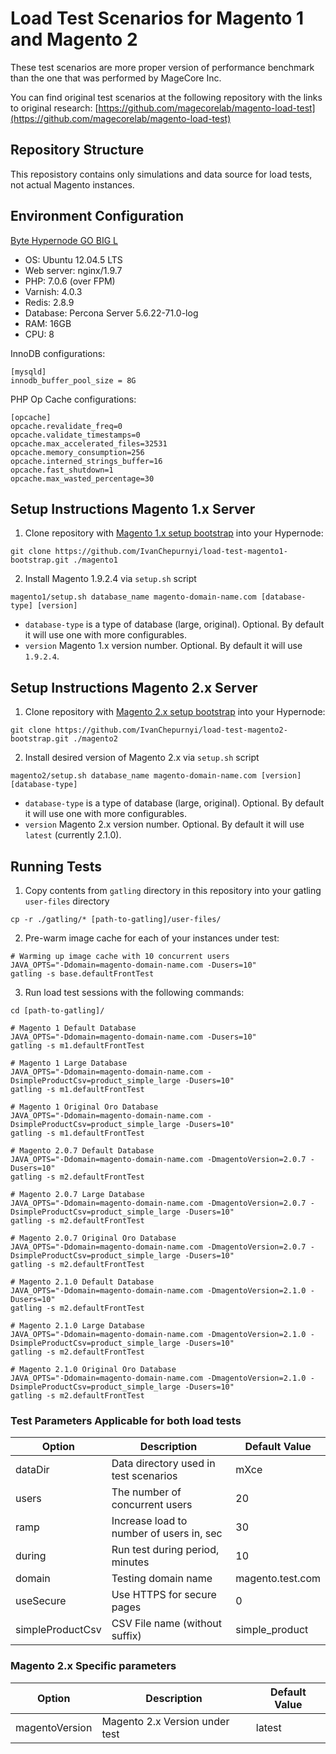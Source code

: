 # Load Test Scenarios for Magento 1 and Magento 2

These test scenarios are more proper version of performance benchmark than the one that was performed by MageCore Inc.

You can find original test scenarios at the following repository with the links to original research:
[https://github.com/magecorelab/magento-load-test](https://github.com/magecorelab/magento-load-test)

## Repository Structure

This reposistory contains only simulations and data source for load tests, not actual Magento instances.

## Environment Configuration

[Byte Hypernode GO BIG L](https://www.byte.nl/hosting/magento/prijzen)

* OS: Ubuntu 12.04.5 LTS
* Web server: nginx/1.9.7
* PHP: 7.0.6 (over FPM)
* Varnish: 4.0.3
* Redis: 2.8.9
* Database: Percona Server 5.6.22-71.0-log
* RAM: 16GB
* CPU: 8

InnoDB configurations:

```
[mysqld]
innodb_buffer_pool_size = 8G
```

PHP Op Cache configurations:
```
[opcache]
opcache.revalidate_freq=0
opcache.validate_timestamps=0
opcache.max_accelerated_files=32531
opcache.memory_consumption=256
opcache.interned_strings_buffer=16
opcache.fast_shutdown=1
opcache.max_wasted_percentage=30
```

## Setup Instructions Magento 1.x Server

1. Clone repository with [Magento 1.x setup bootstrap](https://github.com/IvanChepurnyi/load-test-magento1-bootstrap) into your Hypernode:
```console
git clone https://github.com/IvanChepurnyi/load-test-magento1-bootstrap.git ./magento1
```

2. Install Magento 1.9.2.4 via `setup.sh` script

```console
magento1/setup.sh database_name magento-domain-name.com [database-type] [version]
```

* `database-type` is a type of database (large, original). Optional. By default it will use one with more configurables.
* `version` Magento 1.x version number. Optional. By default it will use `1.9.2.4`.


## Setup Instructions Magento 2.x Server


1. Clone repository with [Magento 2.x setup bootstrap](https://github.com/IvanChepurnyi/load-test-magento2-bootstrap) into your Hypernode:
```console
git clone https://github.com/IvanChepurnyi/load-test-magento2-bootstrap.git ./magento2
```

2. Install desired version of Magento 2.x via `setup.sh` script

```console
magento2/setup.sh database_name magento-domain-name.com [version] [database-type]
```

* `database-type` is a type of database (large, original). Optional. By default it will use one with more configurables.
* `version` Magento 2.x version number. Optional. By default it will use `latest` (currently 2.1.0).

## Running Tests

1. Copy contents from `gatling` directory in this repository into your gatling `user-files` directory
```console
cp -r ./gatling/* [path-to-gatling]/user-files/
```

2. Pre-warm image cache for each of your instances under test:

```console
# Warming up image cache with 10 concurrent users
JAVA_OPTS="-Ddomain=magento-domain-name.com -Dusers=10"
gatling -s base.defaultFrontTest
```

3. Run load test sessions with the following commands:

```console
cd [path-to-gatling]/

# Magento 1 Default Database
JAVA_OPTS="-Ddomain=magento-domain-name.com -Dusers=10"
gatling -s m1.defaultFrontTest

# Magento 1 Large Database
JAVA_OPTS="-Ddomain=magento-domain-name.com -DsimpleProductCsv=product_simple_large -Dusers=10"
gatling -s m1.defaultFrontTest

# Magento 1 Original Oro Database
JAVA_OPTS="-Ddomain=magento-domain-name.com -DsimpleProductCsv=product_simple_large -Dusers=10"
gatling -s m1.defaultFrontTest

# Magento 2.0.7 Default Database
JAVA_OPTS="-Ddomain=magento-domain-name.com -DmagentoVersion=2.0.7 -Dusers=10"
gatling -s m2.defaultFrontTest

# Magento 2.0.7 Large Database
JAVA_OPTS="-Ddomain=magento-domain-name.com -DmagentoVersion=2.0.7 -DsimpleProductCsv=product_simple_large -Dusers=10"
gatling -s m2.defaultFrontTest

# Magento 2.0.7 Original Oro Database
JAVA_OPTS="-Ddomain=magento-domain-name.com -DmagentoVersion=2.0.7 -DsimpleProductCsv=product_simple_large -Dusers=10"
gatling -s m2.defaultFrontTest

# Magento 2.1.0 Default Database
JAVA_OPTS="-Ddomain=magento-domain-name.com -DmagentoVersion=2.1.0 -Dusers=10"
gatling -s m2.defaultFrontTest

# Magento 2.1.0 Large Database
JAVA_OPTS="-Ddomain=magento-domain-name.com -DmagentoVersion=2.1.0 -DsimpleProductCsv=product_simple_large -Dusers=10"
gatling -s m2.defaultFrontTest

# Magento 2.1.0 Original Oro Database
JAVA_OPTS="-Ddomain=magento-domain-name.com -DmagentoVersion=2.1.0 -DsimpleProductCsv=product_simple_large -Dusers=10"
gatling -s m2.defaultFrontTest
```

### Test Parameters Applicable for both load tests
| Option | Description | Default Value |
| --- | --- | --- |
| dataDir | Data directory used in test scenarios | mXce |
| users | The number of concurrent users | 20 |
| ramp | Increase load to number of users in, sec | 30 |
| during | Run test during period, minutes | 10 |
| domain | Testing domain name | magento.test.com |
| useSecure | Use HTTPS for secure pages | 0 |
| simpleProductCsv | CSV File name (without suffix) | simple_product |

### Magento 2.x Specific parameters
| Option | Description | Default Value |
| --- | --- | --- |
| magentoVersion | Magento 2.x Version under test | latest |

